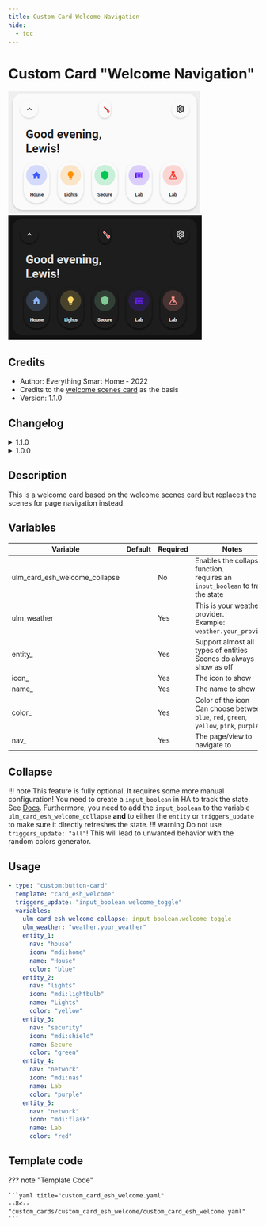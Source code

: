 ```yaml
---
title: Custom Card Welcome Navigation
hide:
  - toc
---
```


<!-- markdownlint-disable MD046 -->

# Custom Card "Welcome Navigation"

![example-image-light](../../assets/img/custom_card_esh_welcome_light.png)
![example-image-dark](../../assets/img/custom_card_esh_welcome_dark.png)

## Credits

- Author: Everything Smart Home - 2022
- Credits to the [welcome scenes card](https://ui-lovelace-minimalist.github.io/UI/usage/cards/card_welcome_scenes/) as the basis
- Version: 1.1.0

## Changelog

<details>
<summary>1.1.0</summary>
  <ul>
    <h4>Contributor: <a href="https://github.com/sisimomo">Sisimomo</a> - 2022-06-12</h4>
    <li>Now support from 0-5 navigation pill.</li>
    <li>Added dynamic nav pill size.</li>
    <li>Code refactoring to fit <a href="https://ui-lovelace-minimalist.github.io/UI/development/custom_cards/#order">framework structure</a>.</li>
    <li>Code clean up.</li>
  </ul>
</details>

<details>
<summary>1.0.0</summary>
Initial release
</details>

## Description

This is a welcome card based on the [welcome scenes card](https://ui-lovelace-minimalist.github.io/UI/usage/cards/card_welcome_scenes/) but replaces the scenes for page navigation instead.

## Variables

| Variable                      | Default | Required | Notes                                                                                              |
| ----------------------------- | ------- | -------- | -------------------------------------------------------------------------------------------------- |
| ulm_card_esh_welcome_collapse |         | No       | Enables the collapse function. <br> requires an `input_boolean` to track the state                 |
| ulm_weather                   |         | Yes      | This is your weather provider. <br> Example: `weather.your_provider`                               |
| entity\_                      |         | Yes      | Support almost all types of entities <br> Scenes do always show as off                             |
| icon\_                        |         | Yes      | The icon to show                                                                                   |
| name\_                        |         | Yes      | The name to show                                                                                   |
| color\_                       |         | Yes      | Color of the icon <br> Can choose between: `blue`, `red`, `green`, `yellow`, `pink`, `purple` <br> |
| nav\_                         |         | Yes      | The page/view to navigate to                                                                       |

## Collapse

!!! note
This feature is fully optional. It requires some more manual configuration!
You need to create a `input_boolean` in HA to track the state. See [Docs](https://www.home-assistant.io/integrations/input_boolean/).
Furthermore, you need to add the `input_boolean` to the variable `ulm_card_esh_welcome_collapse` **and** to either the `entity` or `triggers_update` to make sure it directly refreshes the state.
!!! warning
Do not use `triggers_update: "all"`! This will lead to unwanted behavior with the random colors generator.

## Usage

```yaml
- type: "custom:button-card"
  template: "card_esh_welcome"
  triggers_update: "input_boolean.welcome_toggle"
  variables:
    ulm_card_esh_welcome_collapse: input_boolean.welcome_toggle
    ulm_weather: "weather.your_weather"
    entity_1:
      nav: "house"
      icon: "mdi:home"
      name: "House"
      color: "blue"
    entity_2:
      nav: "lights"
      icon: "mdi:lightbulb"
      name: "Lights"
      color: "yellow"
    entity_3:
      nav: "security"
      icon: "mdi:shield"
      name: Secure
      color: "green"
    entity_4:
      nav: "network"
      icon: "mdi:nas"
      name: Lab
      color: "purple"
    entity_5:
      nav: "network"
      icon: "mdi:flask"
      name: Lab
      color: "red"
```

## Template code

??? note "Template Code"

    ```yaml title="custom_card_esh_welcome.yaml"
    --8<-- "custom_cards/custom_card_esh_welcome/custom_card_esh_welcome.yaml"
    ```
